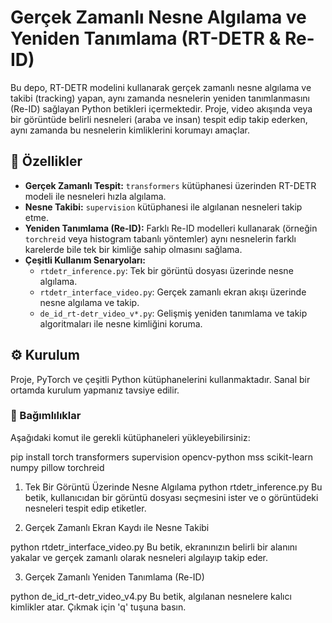 # Gerçek Zamanlı Nesne Algılama ve Yeniden Tanımlama (RT-DETR & Re-ID)

Bu depo, RT-DETR modelini kullanarak gerçek zamanlı nesne algılama ve takibi (tracking) yapan, aynı zamanda nesnelerin yeniden tanımlanmasını (Re-ID) sağlayan Python betikleri içermektedir. Proje, video akışında veya bir görüntüde belirli nesneleri (araba ve insan) tespit edip takip ederken, aynı zamanda bu nesnelerin kimliklerini korumayı amaçlar.

## 🚀 Özellikler
- **Gerçek Zamanlı Tespit:** `transformers` kütüphanesi üzerinden RT-DETR modeli ile nesneleri hızla algılama.
- **Nesne Takibi:** `supervision` kütüphanesi ile algılanan nesneleri takip etme.
- **Yeniden Tanımlama (Re-ID):** Farklı Re-ID modelleri kullanarak (örneğin `torchreid` veya histogram tabanlı yöntemler) aynı nesnelerin farklı karelerde bile tek bir kimliğe sahip olmasını sağlama.
- **Çeşitli Kullanım Senaryoları:**
  - `rtdetr_inference.py`: Tek bir görüntü dosyası üzerinde nesne algılama.
  - `rtdetr_interface_video.py`: Gerçek zamanlı ekran akışı üzerinde nesne algılama ve takip.
  - `de_id_rt-detr_video_v*.py`: Gelişmiş yeniden tanımlama ve takip algoritmaları ile nesne kimliğini koruma.

## ⚙️ Kurulum
Proje, PyTorch ve çeşitli Python kütüphanelerini kullanmaktadır. Sanal bir ortamda kurulum yapmanız tavsiye edilir.

### 🔧 Bağımlılıklar
Aşağıdaki komut ile gerekli kütüphaneleri yükleyebilirsiniz:

pip install torch transformers supervision opencv-python mss scikit-learn numpy pillow torchreid

1. Tek Bir Görüntü Üzerinde Nesne Algılama
python rtdetr_inference.py
Bu betik, kullanıcıdan bir görüntü dosyası seçmesini ister ve o görüntüdeki nesneleri tespit edip etiketler.

2. Gerçek Zamanlı Ekran Kaydı ile Nesne Takibi

python rtdetr_interface_video.py
Bu betik, ekranınızın belirli bir alanını yakalar ve gerçek zamanlı olarak nesneleri algılayıp takip eder.

3. Gerçek Zamanlı Yeniden Tanımlama (Re-ID)

python de_id_rt-detr_video_v4.py
Bu betik, algılanan nesnelere kalıcı kimlikler atar. Çıkmak için 'q' tuşuna basın.
